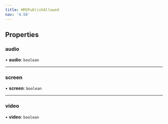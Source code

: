 ```yaml
---
title: HMSPublishAllowed
nav: '4.58'
---
```


## Properties

### audio

• **audio**: `boolean`

---

### screen

• **screen**: `boolean`

---

### video

• **video**: `boolean`
